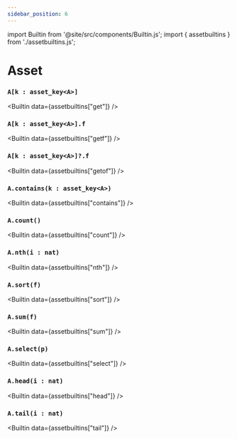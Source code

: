 ```yaml
---
sidebar_position: 6
---
```

import Builtin from '@site/src/components/Builtin.js';
import { assetbuiltins } from './assetbuiltins.js';

# Asset

### `A[k : asset_key<A>]`

<Builtin data={assetbuiltins["get"]} />

### `A[k : asset_key<A>].f`

<Builtin data={assetbuiltins["getf"]} />

### `A[k : asset_key<A>]?.f`

<Builtin data={assetbuiltins["getof"]} />

### `A.contains(k : asset_key<A>)`

<Builtin data={assetbuiltins["contains"]} />

### `A.count()`

<Builtin data={assetbuiltins["count"]} />

### `A.nth(i : nat)`

<Builtin data={assetbuiltins["nth"]} />

### `A.sort(f)`

<Builtin data={assetbuiltins["sort"]} />

### `A.sum(f)`

<Builtin data={assetbuiltins["sum"]} />

### `A.select(p)`

<Builtin data={assetbuiltins["select"]} />

### `A.head(i : nat)`

<Builtin data={assetbuiltins["head"]} />

### `A.tail(i : nat)`

<Builtin data={assetbuiltins["tail"]} />